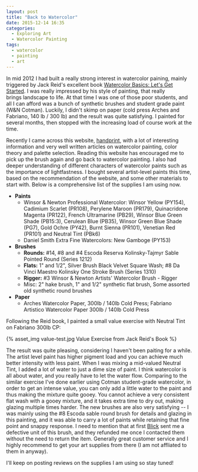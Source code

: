 ```yaml
---
layout: post
title: "Back to Watercolor"
date: 2015-12-14 16:35
categories:
  - Exploring Art
  - Watercolor Painting
tags:
  - watercolor
  - painting
  - art
---
```


In mid 2012 I had built a really strong interest in watercolor paining, mainly triggered by Jack Reid's excellent book [Watercolor Basics: Let's Get Started](http://www.amazon.com/Watercolor-Basics-Lets-Get-Started/dp/0891348670). I was really impressed by his style of painting, that really brings landscape to life. At that time I was one of those poor students, and all I can afford was a bunch of synthetic brushes and student grade paint (W&N Cotman). Luckily, I didn't skimp on paper (cold press Arches and Fabriano, 140 lb / 300 lb) and the result was quite satisfying. I painted for several months, then stopped with the increasing load of course work at the time.

Recently I came across this website, [handprint](http://www.handprint.com/HP/WCL/water.html), with a lot of interesting information and very well written articles on watercolor painting, color theory and palette selection. Reading this website has encouraged me to pick up the brush again and go back to watercolor painting. I also had deeper understanding of different characters of watercolor paints such as the importance of lightfastness. I bought several artist-level paints this time, based on the recommendation of the website, and some other materials to start with. Below is a comprehensive list of the supplies I am using now.

- **Paints**
  - Winsor & Newton Professional Watercolor: Winsor Yellow (PY154), Cadimium Scarlet (PR108), Perylene Maroon (PR179), Quinacridone Magenta (PR122), French Ultramarine (PB29), Winsor Blue Green Shade (PB15:3), Cerulean Blue (PB35), Winsor Green Blue Shade (PG7), Gold Ochre (PY42), Burnt Sienna (PR101), Venetian Red (PR101) and Neutral Tint (PBk6)
  - Daniel Smith Extra Fine Watercolors: New Gamboge (PY153)
- **Brushes**
  - **Rounds:** #14, #8 and #4 Escoda Reserva Kolinsky-Tajmyr Sable Pointed Round (Series 1212)
  - **Flats:** 1" and 1/2", Silver Brush Black Velvet Square Wash; #8 Da Vinci Maestro Kolinsky One Stroke Brush (Series 1310)
  - **Rigger:** #3 Winsor & Newton Artists' Watercolor Brush - Rigger
  - Misc: 2" hake brush, 1" and 1/2" synthetic flat brush, Some assorted old synthetic round brushes
- **Paper**
  - Arches Watercolor Paper, 300lb / 140lb Cold Press; Fabriano Artistico Watercolor Paper 300lb / 140lb Cold Press

Following the Reid book, I painted a small value exercise with Neutral Tint on Fabriano 300lb CP:

{% asset_img value-test.jpg Value Exercise from Jack Reid's Book %}

The result was quite pleasing, considering I haven't been paiting for a while. The artist level paint has higher pigment load and you can achieve much better
intensity with less paint. When I was mixing a mid-valued Neutral Tint, I added a lot of water to just a dime size of paint. I think watercolor is all about water, and you really
have to let the water flow. Comparing to the similar exercise I've done earlier using Cotman student-grade watercolor, in order to get an intense value, you can only add a little water to the paint and thus making the mixture quite gooey. You cannot achieve a very consistent flat wash with a gooey mixture, and it takes extra time to dry out, making glazing multiple times harder. The new brushes are also very satisfying -- I was mainly using the #8 Escoda sable round brush for details and glazing in this painting, and it was able to carry a lot of paints while retaining that fine point and snappy response. I need to mention that at first [Blick](http://www.dickblick.com/) sent me a defective unit of this brush, and they refunded me once I contacted them without the need to return the item. Generally great customer service and I highly recommend to get your art supplies from there (I am not affliated to them in anyway).

I'll keep on posting reviews on the supplies I am using so stay tuned!
